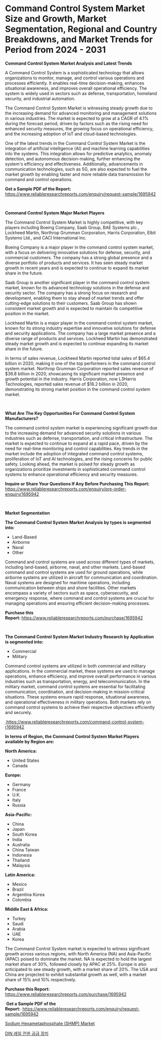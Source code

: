 <p><h1>Command Control System Market Size and Growth, Market Segmentation, Regional and Country Breakdowns, and Market Trends for Period from 2024 -  2031</h1></p><p><strong>Command Control System Market Analysis and Latest Trends</strong></p>
<p><p>A Command Control System is a sophisticated technology that allows organizations to monitor, manage, and control various operations and processes efficiently. It enables real-time decision-making, enhances situational awareness, and improves overall operational efficiency. The system is widely used in sectors such as defense, transportation, homeland security, and industrial automation.</p><p>The Command Control System Market is witnessing steady growth due to the increasing demand for advanced monitoring and management solutions in various industries. The market is expected to grow at a CAGR of 4.1% during the forecast period, driven by factors such as the rising need for enhanced security measures, the growing focus on operational efficiency, and the increasing adoption of IoT and cloud-based technologies.</p><p>One of the latest trends in the Command Control System Market is the integration of artificial intelligence (AI) and machine learning capabilities into the systems. This integration allows for predictive analytics, anomaly detection, and autonomous decision-making, further enhancing the system's efficiency and effectiveness. Additionally, advancements in communication technologies, such as 5G, are also expected to fuel the market growth by enabling faster and more reliable data transmission for command and control operations.</p></p>
<p><strong>Get a Sample PDF of the Report:&nbsp;</strong> <a href="https://www.reliableresearchreports.com/enquiry/request-sample/1695942">https://www.reliableresearchreports.com/enquiry/request-sample/1695942</a></p>
<p>&nbsp;</p>
<p><strong>Command Control System Major Market Players</strong></p>
<p><p>The Command Control System Market is highly competitive, with key players including Boeing Company, Saab Group, BAE Systems plc., Lockheed Martin, Northrop Grumman Corporation, Harris Corporation, Elbit Systems Ltd., and CACI International Inc.</p><p>Boeing Company is a major player in the command control system market, with a focus on delivering innovative solutions for defense, security, and commercial customers. The company has a strong global presence and a diverse portfolio of products and services. It has seen steady market growth in recent years and is expected to continue to expand its market share in the future.</p><p>Saab Group is another significant player in the command control system market, known for its advanced technology solutions in the defense and security sector. The company has a strong focus on research and development, enabling them to stay ahead of market trends and offer cutting-edge solutions to their customers. Saab Group has shown consistent market growth and is expected to maintain its competitive position in the market.</p><p>Lockheed Martin is a major player in the command control system market, known for its strong industry expertise and innovative solutions for defense and security applications. The company has a large market presence and a diverse range of products and services. Lockheed Martin has demonstrated steady market growth and is expected to continue expanding its market share in the future.</p><p>In terms of sales revenue, Lockheed Martin reported total sales of $65.4 billion in 2020, making it one of the top performers in the command control system market. Northrop Grumman Corporation reported sales revenue of $36.8 billion in 2020, showcasing its significant market presence and growth potential in the industry. Harris Corporation, now L3Harris Technologies, reported sales revenue of $18.2 billion in 2020, demonstrating its strong market position in the command control system market.</p></p>
<p>&nbsp;</p>
<p><strong>What Are The Key Opportunities For Command Control System Manufacturers?</strong></p>
<p><p>The command control system market is experiencing significant growth due to the increasing demand for advanced security solutions in various industries such as defense, transportation, and critical infrastructure. The market is expected to continue to expand at a rapid pace, driven by the need for real-time monitoring and control capabilities. Key trends in the market include the adoption of integrated command control systems, proliferation of IoT and AI technologies, and the rising concerns for public safety. Looking ahead, the market is poised for steady growth as organizations prioritize investments in sophisticated command control systems to enhance operational efficiency and security measures.</p></p>
<p><strong>Inquire or Share Your Questions If Any Before Purchasing This Report:</strong> <a href="https://www.reliableresearchreports.com/enquiry/pre-order-enquiry/1695942">https://www.reliableresearchreports.com/enquiry/pre-order-enquiry/1695942</a></p>
<p>&nbsp;</p>
<p><strong>Market Segmentation</strong></p>
<p><strong>The Command Control System Market Analysis by types is segmented into:</strong></p>
<p><ul><li>Land-Based</li><li>Airborne</li><li>Naval</li><li>Other</li></ul></p>
<p><p>Command and control systems are used across different types of markets, including land-based, airborne, naval, and other markets. Land-based command and control systems are used for ground operations, while airborne systems are utilized in aircraft for communication and coordination. Naval systems are designed for maritime operations, including communication between ships and shore facilities. Other markets encompass a variety of sectors such as space, cybersecurity, and emergency response, where command and control systems are crucial for managing operations and ensuring efficient decision-making processes.</p></p>
<p><strong>Purchase this Report:&nbsp;</strong><a href="https://www.reliableresearchreports.com/purchase/1695942">https://www.reliableresearchreports.com/purchase/1695942</a></p>
<p>&nbsp;</p>
<p><strong>The Command Control System Market Industry Research by Application is segmented into:</strong></p>
<p><ul><li>Commercial</li><li>Military</li></ul></p>
<p><p>Command control systems are utilized in both commercial and military applications. In the commercial market, these systems are used to manage operations, enhance efficiency, and improve overall performance in various industries such as transportation, energy, and telecommunication. In the military market, command control systems are essential for facilitating communication, coordination, and decision-making in mission-critical situations. These systems ensure rapid response, situational awareness, and operational effectiveness in military operations. Both markets rely on command control systems to achieve their respective objectives efficiently and securely.</p></p>
<p><a href="https://www.reliableresearchreports.com/command-control-system-r1695942">&nbsp;https://www.reliableresearchreports.com/command-control-system-r1695942</a></p>
<p><strong>In terms of Region, the Command Control System Market Players available by Region are:</strong></p>
<p>
    <p> <strong> North America: </strong>
        <ul>
            <li>United States</li>
            <li>Canada</li>
        </ul>
        </p> 
    <p> <strong> Europe: </strong>
        <ul>
            <li>Germany</li>
            <li>France</li>
            <li>U.K.</li>
            <li>Italy</li>
            <li>Russia</li>
        </ul>
        </p> 
    <p> <strong> Asia-Pacific: </strong>
        <ul>
            <li>China</li>
            <li>Japan</li>
            <li>South Korea</li>
            <li>India</li>
            <li>Australia</li>
            <li>China Taiwan</li>
            <li>Indonesia</li>
            <li>Thailand</li>
            <li>Malaysia</li>
        </ul>
        </p> 
    <p> <strong> Latin America: </strong>
        <ul>
            <li>Mexico</li>
            <li>Brazil</li>
            <li>Argentina Korea</li>
            <li>Colombia</li>
        </ul>
        </p> 
    <p> <strong> Middle East & Africa: </strong>
        <ul>
            <li>Turkey</li>
            <li>Saudi</li>
            <li>Arabia</li>
            <li>UAE</li>
            <li>Korea</li>
        </ul>
    </p>
    </p>
<p><p>The Command Control System market is expected to witness significant growth across various regions, with North America (NA) and Asia-Pacific (APAC) poised to dominate the market. NA is expected to hold the largest market share of 30%, followed closely by APAC at 25%. Europe is also anticipated to see steady growth, with a market share of 20%. The USA and China are projected to exhibit substantial growth as well, with a market share of 15% and 10% respectively.</p></p>
<p><strong>Purchase this Report: </strong><a href="https://www.reliableresearchreports.com/purchase/1695942">https://www.reliableresearchreports.com/purchase/1695942</a></p>
<p>&nbsp;<strong>Get a Sample PDF of the Report:&nbsp;&nbsp;</strong><a href="https://www.reliableresearchreports.com/enquiry/request-sample/1695942">https://www.reliableresearchreports.com/enquiry/request-sample/1695942</a></p>
<p><strong></strong></p>
<p><p><a href="https://issuu.com/reportprime-2/docs/sodium-hexametaphosphate-shmp-market-size-2030.ppt">Sodium Hexametaphosphate (SHMP) Market</a></p><p><a href="https://github.com/mpodehpw07370073/Market-Research-Report-List-2/blob/main/831886559652.md">DIN 레일 전원 공급 장치</a></p></p>